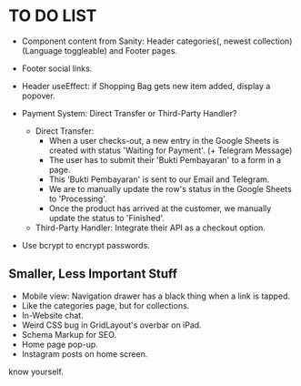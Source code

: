 # TO DO LIST

- Component content from Sanity: Header categories(, newest collection) (Language toggleable) and Footer pages.
- Footer social links.

- Header useEffect: if Shopping Bag gets new item added, display a popover.

- Payment System: Direct Transfer or Third-Party Handler?
  - Direct Transfer:
    - When a user checks-out, a new entry in the Google Sheets is created with status 'Waiting for Payment'. (+ Telegram Message)
    - The user has to submit their 'Bukti Pembayaran' to a form in a page.
    - This 'Bukti Pembayaran' is sent to our Email and Telegram.
    - We are to manually update the row's status in the Google Sheets to 'Processing'.
    - Once the product has arrived at the customer, we manually update the status to 'Finished'.
  - Third-Party Handler: Integrate their API as a checkout option.

- Use bcrypt to encrypt passwords.

## Smaller, Less Important Stuff

- Mobile view: Navigation drawer has a black thing when a link is tapped.
- Like the categories page, but for collections.
- In-Website chat.
- Weird CSS bug in GridLayout's overbar on iPad.
- Schema Markup for SEO.
- Home page pop-up.
- Instagram posts on home screen.

know yourself.

